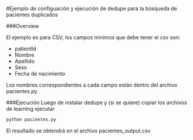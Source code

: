 #Ejemplo de configuación y ejecución de dedupe para la búsqueda de pacientes duplicados

###Overview

El ejemplo es para CSV, los campos minimos que debe tener el csv son:

  - patientId
  - Nombre
  - Apellido
  - Sexo
  - Fecha de nacimiento

Los nombres correspondientes a cada campo están dentro del archivo pacientes.py

###Ejecución
Luego de instalar dedupe y (si se quiere) copiar los archivos de learning ejecutar

```sh
python pacientes.py
```

El resultado se obtendrá en el archivo pacientes_output.csv


